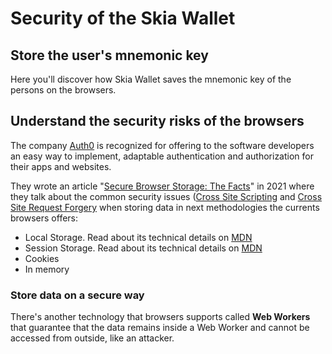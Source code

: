 # Security of the Skia Wallet

## Store the user's mnemonic key

Here you'll discover how Skia Wallet saves the mnemonic key of the persons on the browsers.

## Understand the security risks of the browsers

The company [Auth0](https://auth0.com/) is recognized for offering to the software developers an easy way to implement, adaptable authentication and authorization for their apps and websites.

They wrote an article "[Secure Browser Storage: The Facts](https://auth0.com/blog/secure-browser-storage-the-facts/)" in 2021 where they talk about the common security issues ([Cross Site Scripting](https://owasp.org/www-community/attacks/xss/) and [Cross Site Request Forgery](https://owasp.org/www-community/attacks/csrf) when storing data in next methodologies the currents browsers offers:

- Local Storage. Read about its technical details on [MDN](https://developer.mozilla.org/en-US/docs/Web/API/Window/localStorage)
- Session Storage. Read about its technical details on [MDN](https://developer.mozilla.org/en-US/docs/Web/API/Window/sessionStorage)
- Cookies
- In memory

### Store data on a secure way
There's another technology that browsers supports called **Web Workers** that guarantee that the data remains inside a Web Worker and cannot be accessed from outside, like an attacker.